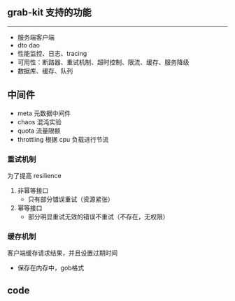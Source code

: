 ## grab-kit 支持的功能

---
- 服务端客户端
- dto dao
- 性能监控、日志、tracing
- 可用性：断路器、重试机制、超时控制、限流、缓存、服务降级
- 数据库、缓存、队列

## 中间件
- meta 元数据中间件
- chaos 混沌实验
- quota 流量限额
- throttling 根据 cpu 负载进行节流

### 重试机制
为了提高 resilience
1. 非幂等接口
    - 只有部分错误重试（资源紧张）
2. 幂等接口
    - 部分明显重试无效的错误不重试（不存在，无权限）

### 缓存机制
客户端缓存请求结果，并且设置过期时间
- 保存在内存中，gob格式

## code
